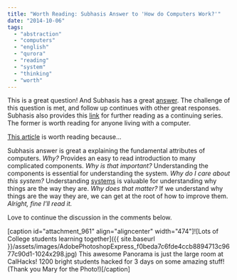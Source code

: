 ```yaml
---
title: "Worth Reading: Subhasis Answer to 'How do Computers Work?'"
date: "2014-10-06"
tags: 
  - "abstraction"
  - "computers"
  - "english"
  - "qurora"
  - "reading"
  - "system"
  - "thinking"
  - "worth"
---
```


This is a great question! And Subhasis has a great [answer](http://www.quora.com/Computer-Science/How-does-a-computer-chip-work/answer/Subhasis-Das?share=1 "Quora Link for Answer "). The challenge of this question is met, and follow up continues with other great responses. Subhasis also provides this [link](http://cpuarch.quora.com/ "CPU Architecture") for further reading as a continuing series. The former is worth reading for anyone living with a computer.

[This article](http://www.quora.com/Computer-Science/How-does-a-computer-chip-work/answer/Subhasis-Das?share=1 "Link to Answer Again") is worth reading because...

Subhasis answer is great a explaining the fundamental attributes of computers. _Why?_ Provides an easy to read introduction to many complicated components. _Why is that important?_ Understanding the components is essential for understanding the system. _Why do I care about this system?_ Understanding [systems](http://en.wikipedia.org/wiki/Systems_thinking "Systems thinking link ") is valuable for understanding why things are the way they are. _Why does that matter?_ If we understand why things are the way they are, we can get at the root of how to improve them. _Alright, fine I'll read it._

Love to continue the discussion in the comments below.

\[caption id="attachment\_961" align="aligncenter" width="474"\]![Lots of College students learning together]({{ site.baseurl }}/assets/images/AdobePhotoshopExpress_f0beda7c6fde4ccb8894713c9677c90d1-1024x298.jpg) This awesome Panorama is just the large room at CalHacks! 1200 bright students hacked for 3 days on some amazing stuff! (Thank you Mary for the Photo!)\[/caption\]

